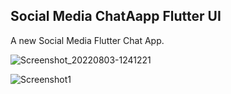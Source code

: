 ## Social Media ChatAapp Flutter UI

A new Social Media Flutter Chat App.



![Screenshot_20220803-1241221](https://user-images.githubusercontent.com/80768545/182557923-69ce81ce-dea6-4d74-98ae-41b3f6281db8.jpg)


![Screenshot1](https://user-images.githubusercontent.com/80768545/182558162-038cec16-e204-467a-815b-1f5a98745948.jpg)
